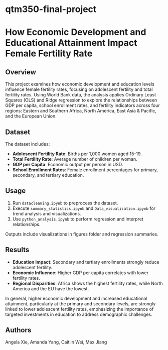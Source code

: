 # qtm350-final-project

# How Economic Development and Educational Attainment Impact Female Fertility Rate

## Overview
This project examines how economic development and education levels influence female fertility rates, focusing on adolescent fertility and total fertility rates. Using World Bank data, the analysis applies Ordinary Least Squares (OLS) and Ridge regression to explore the relationships between GDP per capita, school enrollment rates, and fertility indicators across four regions: Eastern and Southern Africa, North America, East Asia & Pacific, and the European Union.

## Dataset
The dataset includes:
- **Adolescent Fertility Rate**: Births per 1,000 women aged 15-19.
- **Total Fertility Rate**: Average number of children per woman.
- **GDP per Capita**: Economic output per person in USD.
- **School Enrollment Rates**: Female enrollment percentages for primary, secondary, and tertiary education.

## Usage
1. Run `datacleaning.ipynb` to preprocess the dataset.
2. Execute `summary_statistics.ipynb` and `Data_visualization.ipynb` for trend analysis and visualizations.
3. Use `python_analysis.ipynb` to perform regression and interpret relationships.

Outputs include visualizations in figures folder and regression summaries.

## Results
- **Education Impact**: Secondary and tertiary enrollments strongly reduce adolescent fertility.
- **Economic Influence**: Higher GDP per capita correlates with lower fertility rates.
- **Regional Disparities**: Africa shows the highest fertility rates, while North America and the EU have the lowest.

In general, higher economic development and increased educational attainment, particularly at the primary and secondary levels, are strongly linked to lower adolescent fertility rates, emphasizing the importance of targeted investments in education to address demographic challenges.

## Authors
Angela Xie, Amanda Yang, Caitlin Wei, Max Jiang
